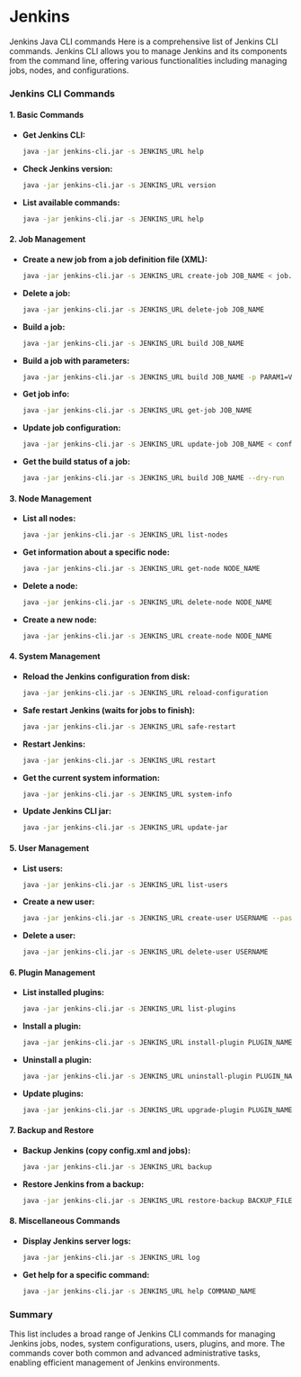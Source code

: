 # Jenkins
Jenkins Java CLI commands
Here is a comprehensive list of Jenkins CLI commands. Jenkins CLI allows you to manage Jenkins and its components from the command line, offering various functionalities including managing jobs, nodes, and configurations.

### **Jenkins CLI Commands**

#### **1. Basic Commands**

- **Get Jenkins CLI:**
  ```bash
  java -jar jenkins-cli.jar -s JENKINS_URL help
  ```

- **Check Jenkins version:**
  ```bash
  java -jar jenkins-cli.jar -s JENKINS_URL version
  ```

- **List available commands:**
  ```bash
  java -jar jenkins-cli.jar -s JENKINS_URL help
  ```

#### **2. Job Management**

- **Create a new job from a job definition file (XML):**
  ```bash
  java -jar jenkins-cli.jar -s JENKINS_URL create-job JOB_NAME < job.xml
  ```

- **Delete a job:**
  ```bash
  java -jar jenkins-cli.jar -s JENKINS_URL delete-job JOB_NAME
  ```

- **Build a job:**
  ```bash
  java -jar jenkins-cli.jar -s JENKINS_URL build JOB_NAME
  ```

- **Build a job with parameters:**
  ```bash
  java -jar jenkins-cli.jar -s JENKINS_URL build JOB_NAME -p PARAM1=VALUE1 -p PARAM2=VALUE2
  ```

- **Get job info:**
  ```bash
  java -jar jenkins-cli.jar -s JENKINS_URL get-job JOB_NAME
  ```

- **Update job configuration:**
  ```bash
  java -jar jenkins-cli.jar -s JENKINS_URL update-job JOB_NAME < config.xml
  ```

- **Get the build status of a job:**
  ```bash
  java -jar jenkins-cli.jar -s JENKINS_URL build JOB_NAME --dry-run
  ```

#### **3. Node Management**

- **List all nodes:**
  ```bash
  java -jar jenkins-cli.jar -s JENKINS_URL list-nodes
  ```

- **Get information about a specific node:**
  ```bash
  java -jar jenkins-cli.jar -s JENKINS_URL get-node NODE_NAME
  ```

- **Delete a node:**
  ```bash
  java -jar jenkins-cli.jar -s JENKINS_URL delete-node NODE_NAME
  ```

- **Create a new node:**
  ```bash
  java -jar jenkins-cli.jar -s JENKINS_URL create-node NODE_NAME
  ```

#### **4. System Management**

- **Reload the Jenkins configuration from disk:**
  ```bash
  java -jar jenkins-cli.jar -s JENKINS_URL reload-configuration
  ```

- **Safe restart Jenkins (waits for jobs to finish):**
  ```bash
  java -jar jenkins-cli.jar -s JENKINS_URL safe-restart
  ```

- **Restart Jenkins:**
  ```bash
  java -jar jenkins-cli.jar -s JENKINS_URL restart
  ```

- **Get the current system information:**
  ```bash
  java -jar jenkins-cli.jar -s JENKINS_URL system-info
  ```

- **Update Jenkins CLI jar:**
  ```bash
  java -jar jenkins-cli.jar -s JENKINS_URL update-jar
  ```

#### **5. User Management**

- **List users:**
  ```bash
  java -jar jenkins-cli.jar -s JENKINS_URL list-users
  ```

- **Create a new user:**
  ```bash
  java -jar jenkins-cli.jar -s JENKINS_URL create-user USERNAME --password PASSWORD
  ```

- **Delete a user:**
  ```bash
  java -jar jenkins-cli.jar -s JENKINS_URL delete-user USERNAME
  ```

#### **6. Plugin Management**

- **List installed plugins:**
  ```bash
  java -jar jenkins-cli.jar -s JENKINS_URL list-plugins
  ```

- **Install a plugin:**
  ```bash
  java -jar jenkins-cli.jar -s JENKINS_URL install-plugin PLUGIN_NAME
  ```

- **Uninstall a plugin:**
  ```bash
  java -jar jenkins-cli.jar -s JENKINS_URL uninstall-plugin PLUGIN_NAME
  ```

- **Update plugins:**
  ```bash
  java -jar jenkins-cli.jar -s JENKINS_URL upgrade-plugin PLUGIN_NAME
  ```

#### **7. Backup and Restore**

- **Backup Jenkins (copy config.xml and jobs):**
  ```bash
  java -jar jenkins-cli.jar -s JENKINS_URL backup
  ```

- **Restore Jenkins from a backup:**
  ```bash
  java -jar jenkins-cli.jar -s JENKINS_URL restore-backup BACKUP_FILE
  ```

#### **8. Miscellaneous Commands**

- **Display Jenkins server logs:**
  ```bash
  java -jar jenkins-cli.jar -s JENKINS_URL log
  ```

- **Get help for a specific command:**
  ```bash
  java -jar jenkins-cli.jar -s JENKINS_URL help COMMAND_NAME
  ```

### **Summary**

This list includes a broad range of Jenkins CLI commands for managing Jenkins jobs, nodes, system configurations, users, plugins, and more. The commands cover both common and advanced administrative tasks, enabling efficient management of Jenkins environments.
